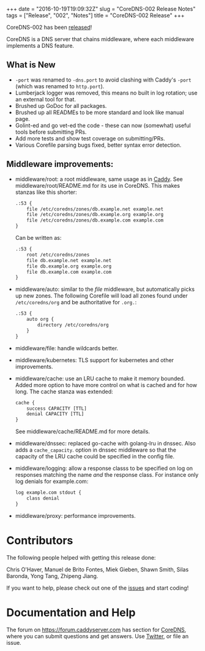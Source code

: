 +++
date = "2016-10-19T19:09:32Z"
slug = "CoreDNS-002 Release Notes"
tags = ["Release", "002", "Notes"]
title = "CoreDNS-002 Release"
+++

CoreDNS-002 has been [released](https://github.com/coredns/coredns/releases)!

CoreDNS is a DNS server that chains middleware, where each middleware implements a DNS feature.

## What is New

* `-port` was renamed to `-dns.port` to avoid clashing with Caddy's `-port` (which was renamed to
  `http.port`).
* Lumberjack logger was removed, this means no built in log rotation; use an external tool for that.
* Brushed up GoDoc for all packages.
* Brushed up all READMEs to be more standard and look like manual page.
* Golint-ed and go vet-ed the code - these can now (somewhat) useful tools before submitting PRs.
* Add more tests and show test coverage on submitting/PRs.
* Various Corefile parsing bugs fixed, better syntax error detection.

## Middleware improvements:

* middleware/root: a root middleware, same usage as in [Caddy](https://caddyserver.com/docs/root).
  See middleware/root/README.md for its use in CoreDNS.
  This makes stanzas like this shorter:

    ~~~ txt
    .:53 {
        file /etc/coredns/zones/db.example.net example.net
        file /etc/coredns/zones/db.example.org example.org
        file /etc/coredns/zones/db.example.com example.com
    }
    ~~~

    Can be written as:

    ~~~ txt
    .:53 {
        root /etc/coredns/zones
        file db.example.net example.net
        file db.example.org example.org
        file db.example.com example.com
    }
    ~~~

* middleware/auto: similar to the *file* middleware, but automatically picks up new zones.
  The following Corefile will load all zones found under `/etc/coredns/org` and be authoritative
  for `.org.`:

    ~~~ txt
    .:53 {
        auto org {
            directory /etc/coredns/org
        }
    }
    ~~~
* middleware/file: handle wildcards better.
* middleware/kubernetes: TLS support for kubernetes and other improvements.
* middleware/cache: use an LRU cache to make it memory bounded. Added more option to have more
  control on what is cached and for how long. The cache stanza was extended:

    ~~~ txt
    cache {
        success CAPACITY [TTL]
        denial CAPACITY [TTL]
    }
    ~~~

  See middleware/cache/README.md for more details.

* middleware/dnssec: replaced go-cache with golang-lru in dnssec. Also adds a `cache_capacity`.
  option in dnssec middleware so that the capacity of the LRU cache could be specified in the config
  file.
* middleware/logging: allow a response classs to be specified on log on responses matching the name *and*
  the response class. For instance only log denials for example.com:

    ~~~ txt
    log example.com stdout {
        class denial
    }
    ~~~

* middleware/proxy: performance improvements.

# Contributors

The following people helped with getting this release done:

Chris O'Haver,
Manuel de Brito Fontes,
Miek Gieben,
Shawn Smith,
Silas Baronda,
Yong Tang,
Zhipeng Jiang.

If you want to help, please check out one of the [issues](https://github.com/coredns/coredns/issues/)
and start coding!

# Documentation and Help

The forum on <https://forum.caddyserver.com> has section for
[CoreDNS](https://forum.caddyserver.com/c/coredns), where you can submit questions and get answers.
Use [Twitter](https://twitter.com/corednsio), or file an issue.
